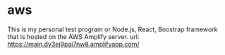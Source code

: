 # aws
This is my personal test program or Node.js, React, Boostrap framework that is hosted on the AWS Amplify server.
url: https://main.dy3ej9pai7nw8.amplifyapp.com/

